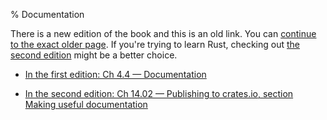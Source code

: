 % Documentation

There is a new edition of the book and this is an old link.
You can [continue to the exact older page][1].
If you're trying to learn Rust, checking out [the second edition][2] might be a better choice.

* [In the first edition: Ch 4.4 — Documentation][1]

* [In the second edition: Ch 14.02 — Publishing to crates.io, section Making useful documentation][2]


[1]: first-edition/documentation.html
[2]: second-edition/ch14-02-publishing-to-crates-io.html#making-useful-documentation-comments
